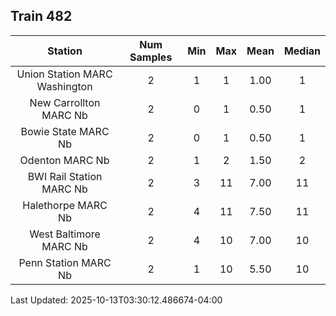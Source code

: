 ## Train 482

| Station | Num Samples | Min | Max | Mean | Median |
| :-----: | :---------: | :-: | :-: | :--: | :----: |
| Union Station MARC Washington | 2 | 1 | 1 | 1.00 | 1 |
| New Carrollton MARC Nb | 2 | 0 | 1 | 0.50 | 1 |
| Bowie State MARC Nb | 2 | 0 | 1 | 0.50 | 1 |
| Odenton MARC Nb | 2 | 1 | 2 | 1.50 | 2 |
| BWI Rail Station MARC Nb | 2 | 3 | 11 | 7.00 | 11 |
| Halethorpe MARC Nb | 2 | 4 | 11 | 7.50 | 11 |
| West Baltimore MARC Nb | 2 | 4 | 10 | 7.00 | 10 |
| Penn Station MARC Nb | 2 | 1 | 10 | 5.50 | 10 |


Last Updated: 2025-10-13T03:30:12.486674-04:00